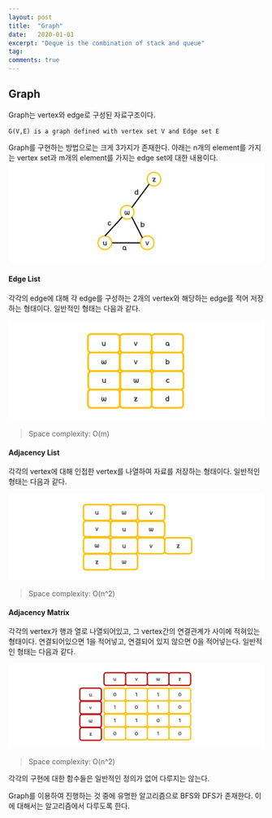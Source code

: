 ```yaml
---
layout: post
title:  "Graph"
date:   2020-01-01
excerpt: "Deque is the combination of stack and queue"
tag:
comments: true
---
```


## Graph

Graph는 vertex와 edge로 구성된 자료구조이다.
```
G(V,E) is a graph defined with vertex set V and Edge set E
```

Graph를 구현하는 방법으로는 크게 3가지가 존재한다.
아래는 n개의 element를 가지는 vertex set과 m개의 element를 가지는 edge set에 대한 내용이다.
![graph](./../assets/img/Graph.jpg)


#### Edge List

각각의 edge에 대해 각 edge를 구성하는 2개의 vertex와 해당하는 edge를 적어 저장하는 형태이다.
일반적인 형태는 다음과 같다.

![edgelist](./../assets/img/Edge_List.jpg)

> Space complexity: O(m)

#### Adjacency List

각각의 vertex에 대해 인접한 vertex를 나열하여 자료를 저장하는 형태이다.
일반적인 형태는 다음과 같다.

![adjacencylist](./../assets/img/Adjacency_List.jpg)

> Space complexity: O(n^2)

#### Adjacency Matrix

각각의 vertex가 행과 열로 나열되어있고, 그 vertex간의 연결관계가 사이에 적혀있는 형태이다.
연결되어있으면 1을 적어넣고, 연결되어 있지 않으면 0을 적어넣는다.
일반적인 형태는 다음과 같다.

![adjacencymatrix](./../assets/img/Adjacency_Matrix.jpg)

> Space complexity: O(n^2)

각각의 구현에 대한 함수들은 일반적인 정의가 없어 다루지는 않는다.

Graph를 이용하여 진행하는 것 중에 유명한 알고리즘으로 BFS와 DFS가 존재한다.
이에 대해서는 알고리즘에서 다루도록 한다.

